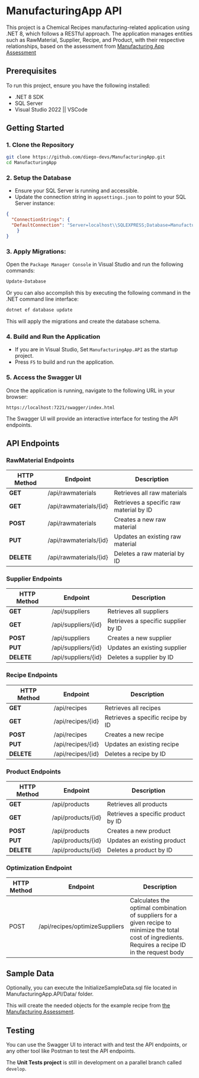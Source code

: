 # ManufacturingApp API
This project is a Chemical Recipes manufacturing-related application using .NET 8, which follows a RESTful approach. The application manages entities such as RawMaterial, Supplier, Recipe, and Product, with their respective relationships, based on the assessment from [Manufacturing App Assessment](https://github.com/zepeda-luis/ManufacturingApp)

## Prerequisites
To run this project, ensure you have the following installed:

-   .NET 8 SDK
-   SQL Server
-   Visual Studio 2022 || VSCode

## Getting Started

### 1.  Clone the Repository
```sh
git clone https://github.com/diego-devs/ManufacturingApp.git
cd ManufacturingApp
```
### 2. Setup the Database

-   Ensure your SQL Server is running and accessible.
-   Update the connection string in ``appsettings.json`` to point to your SQL Server instance:
```json
{
  "ConnectionStrings": {
  "DefaultConnection": "Server=localhost\\SQLEXPRESS;Database=ManufacturingApp;Encrypt=False;Trusted_Connection=True;"
    }
}
```
### 3. Apply Migrations:
   
Open the ``Package Manager Console`` in Visual Studio and run the following commands:

```sh
Update-Database
```

Or you can also accomplish this by executing the following command in the .NET command line interface:
```sh
dotnet ef database update
```
This will apply the migrations and create the database schema.

### 4. Build and Run the Application

-   If you are in Visual Studio, Set ``ManufacturingApp.API`` as the startup project.
-   Press ``F5`` to build and run the application.
### 5. Access the Swagger UI
Once the application is running, navigate to the following URL in your browser:

```
https://localhost:7221/swagger/index.html
```
The Swagger UI will provide an interactive interface for testing the API endpoints.

## API Endpoints

### RawMaterial Endpoints

| HTTP Method | Endpoint                        | Description                                    |
|-------------|---------------------------------|------------------------------------------------|
| **GET**         | /api/rawmaterials               | Retrieves all raw materials                    |
| **GET**         | /api/rawmaterials/{id}          | Retrieves a specific raw material by ID        |
| **POST**        | /api/rawmaterials               | Creates a new raw material                     |
| **PUT**         | /api/rawmaterials/{id}          | Updates an existing raw material               |
| **DELETE**      | /api/rawmaterials/{id}          | Deletes a raw material by ID                   |

### Supplier Endpoints

| HTTP Method | Endpoint                        | Description                                    |
|-------------|---------------------------------|------------------------------------------------|
| **GET**         | /api/suppliers                  | Retrieves all suppliers                        |
| **GET**         | /api/suppliers/{id}             | Retrieves a specific supplier by ID            |
| **POST**        | /api/suppliers                  | Creates a new supplier                         |
| **PUT**         | /api/suppliers/{id}             | Updates an existing supplier                   |
| **DELETE**      | /api/suppliers/{id}             | Deletes a supplier by ID                       |

### Recipe Endpoints

| HTTP Method | Endpoint                        | Description                                    |
|-------------|---------------------------------|------------------------------------------------|
| **GET**         | /api/recipes                    | Retrieves all recipes                          |
| **GET**         | /api/recipes/{id}               | Retrieves a specific recipe by ID              |
| **POST**        | /api/recipes                    | Creates a new recipe                           |
| **PUT**         | /api/recipes/{id}               | Updates an existing recipe                     |
| **DELETE**      | /api/recipes/{id}               | Deletes a recipe by ID                         |

### Product Endpoints

| HTTP Method | Endpoint                        | Description                                    |
|-------------|---------------------------------|------------------------------------------------|
| **GET**         | /api/products                   | Retrieves all products                         |
| **GET**         | /api/products/{id}              | Retrieves a specific product by ID             |
| **POST**        | /api/products                   | Creates a new product                          |
| **PUT**         | /api/products/{id}              | Updates an existing product                    |
| **DELETE**      | /api/products/{id}              | Deletes a product by ID                        |

### Optimization Endpoint

| HTTP Method | Endpoint                        | Description                                    |
|-------------|---------------------------------|------------------------------------------------|
| POST        | /api/recipes/optimizeSuppliers  | Calculates the optimal combination of suppliers for a given recipe to minimize the total cost of ingredients. Requires a recipe ID in the request body |

## Sample Data
Optionally, you can execute the InitializeSampleData.sql file located in 
ManufacturingApp.API/Data/ folder. 

This will create the needed objects for the example recipe from [the Manufacturing Assessment](https://github.com/zepeda-luis/ManufacturingApp).

## Testing

You can use the Swagger UI to interact with and test the API endpoints, or any other tool like Postman to test the API endpoints. 

The **Unit Tests project** is still in development on a parallel branch called ``develop``.

